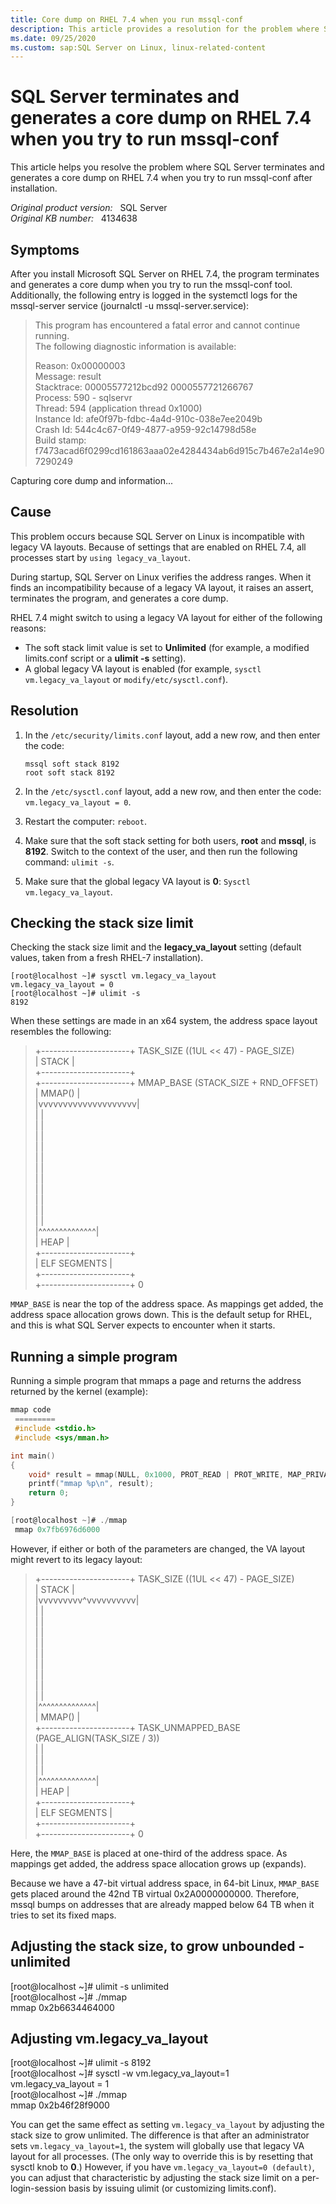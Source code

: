 ```yaml
---
title: Core dump on RHEL 7.4 when you run mssql-conf
description: This article provides a resolution for the problem where SQL Server terminates and generates a core dump on RHEL 7.4 when you try to run mssql-conf after installation.
ms.date: 09/25/2020
ms.custom: sap:SQL Server on Linux, linux-related-content
---
```

# SQL Server terminates and generates a core dump on RHEL 7.4 when you try to run mssql-conf

This article helps you resolve the problem where SQL Server terminates and generates a core dump on RHEL 7.4 when you try to run mssql-conf after installation.

_Original product version:_ &nbsp; SQL Server  
_Original KB number:_ &nbsp; 4134638

## Symptoms

After you install Microsoft SQL Server on RHEL 7.4, the program terminates and generates a core dump when you try to run the mssql-conf tool. Additionally, the following entry is logged in the systemctl logs for the mssql-server service (journalctl -u mssql-server.service):

> This program has encountered a fatal error and cannot continue running.  
The following diagnostic information is available:  
>
> Reason: 0x00000003  
      Message: result  
  Stacktrace: 00005577212bcd92 0000557721266767  
      Process: 590 - sqlservr  
      Thread: 594 (application thread 0x1000)  
  Instance Id: afe0f97b-fdbc-4a4d-910c-038e7ee2049b  
     Crash Id: 544c4c67-0f49-4877-a959-92c14798d58e  
  Build stamp: f7473acad6f0299cd161863aaa02e4284434ab6d915c7b467e2a14e907290249  
>
Capturing core dump and information...

## Cause

This problem occurs because SQL Server on Linux is incompatible with legacy VA layouts. Because of settings that are enabled on RHEL 7.4, all processes start by `using legacy_va_layout`.

During startup, SQL Server on Linux verifies the address ranges. When it finds an incompatibility because of a legacy VA layout, it raises an assert, terminates the program, and generates a core dump.

RHEL 7.4 might switch to using a legacy VA layout for either of the following reasons:

- The soft stack limit value is set to **Unlimited** (for example, a modified limits.conf script or a **ulimit -s** setting).
- A global legacy VA layout is enabled (for example, `sysctl vm.legacy_va_layout` or `modify/etc/sysctl.conf`).

## Resolution

1. In the `/etc/security/limits.conf` layout, add a new row, and then enter the code:

     ```console
     mssql soft stack 8192
     root soft stack 8192
     ```

1. In the `/etc/sysctl.conf` layout, add a new row, and then enter the code: `vm.legacy_va_layout = 0`.
1. Restart the computer: `reboot`.
1. Make sure that the soft stack setting for both users, **root** and **mssql**, is **8192**. Switch to the context of the user, and then run the following command: `ulimit -s`.
1. Make sure that the global legacy VA layout is **0**: `Sysctl vm.legacy_va_layout`.

## Checking the stack size limit

Checking the stack size limit and the **legacy_va_layout** setting (default values, taken from a fresh RHEL-7 installation).

```console
[root@localhost ~]# sysctl vm.legacy_va_layout
vm.legacy_va_layout = 0
[root@localhost ~]# ulimit -s
8192
```

When these settings are made in an x64 system, the address space layout resembles the following:

> +----------------------+  TASK_SIZE     ((1UL << 47) - PAGE_SIZE)  
|            STACK            |  
+----------------------+  
+----------------------+  MMAP_BASE     (STACK_SIZE + RND_OFFSET)  
|          MMAP()           |  
|vvvvvvvvvvvvvvvvvvvv|  
|                                  |  
|                                  |  
|                                  |  
|                                  |  
|                                  |  
|                                  |  
|                                  |  
|                                  |  
|                                  |  
|                                  |  
|                                  |  
|^^^^^^^^^^^^^^|  
|            HEAP             |  
+----------------------+  
|     ELF SEGMENTS     |  
+----------------------+  
+----------------------+ 0

`MMAP_BASE` is near the top of the address space. As mappings get added, the address space allocation grows down. This is the default setup for RHEL, and this is what SQL Server expects to encounter when it starts.

## Running a simple program

Running a simple program that mmaps a page and returns the address returned by the kernel (example):

```c
mmap code
 =========
 #include <stdio.h>
 #include <sys/mman.h>

int main()
{
    void* result = mmap(NULL, 0x1000, PROT_READ | PROT_WRITE, MAP_PRIVATE | MAP_ANONYMOUS, 0, 0);
    printf("mmap %p\n", result);
    return 0;
}

[root@localhost ~]# ./mmap
 mmap 0x7fb6976d6000
```

However, if either or both of the parameters are changed, the VA layout might revert to its legacy layout:

> +----------------------+  TASK_SIZE     ((1UL << 47) - PAGE_SIZE)  
|            STACK            |  
|vvvvvvvvv^vvvvvvvvvv|  
|                                  |  
|                                  |  
|                                  |  
|                                  |  
|                                  |  
|                                  |  
|                                  |  
|                                  |  
|                                  |  
|^^^^^^^^^^^^^^|  
|          MMAP()           |  
+----------------------+ TASK_UNMAPPED_BASE     (PAGE_ALIGN(TASK_SIZE / 3))  
|                                  |  
|                                  |  
|                                  |  
|^^^^^^^^^^^^^^|  
|            HEAP             |  
+----------------------+  
|     ELF SEGMENTS     |  
+----------------------+  
+----------------------+ 0

Here, the `MMAP_BASE` is placed at one-third of the address space. As mappings get added, the address space allocation grows up (expands).

Because we have a 47-bit virtual address space, in 64-bit Linux, `MMAP_BASE` gets placed around the 42nd TB virtual 0x2A0000000000. Therefore, mssql bumps on addresses that are already mapped below 64 TB when it tries to set its fixed maps.

## Adjusting the stack size, to grow unbounded - unlimited

[root@localhost ~]# ulimit -s unlimited  
[root@localhost ~]# ./mmap  
mmap 0x2b6634464000

## Adjusting vm.legacy_va_layout

[root@localhost ~]# ulimit -s 8192  
[root@localhost ~]# sysctl -w vm.legacy_va_layout=1  
vm.legacy_va_layout = 1  
[root@localhost ~]# ./mmap  
mmap 0x2b46f28f9000  

You can get the same effect as setting `vm.legacy_va_layout` by adjusting the stack size to grow unlimited. The difference is that after an administrator sets `vm.legacy_va_layout=1`, the system will globally use that legacy VA layout for all processes. (The only way to override this is by resetting that sysctl knob to **0**.) However, if you have `vm.legacy_va_layout=0 (default)`, you can adjust that characteristic by adjusting the stack size limit on a per-login-session basis by issuing ulimit (or customizing limits.conf).
